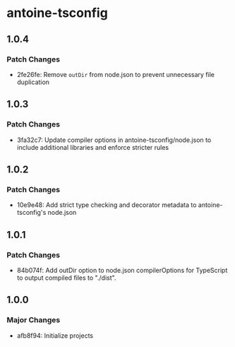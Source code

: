 # antoine-tsconfig

## 1.0.4

### Patch Changes

- 2fe26fe: Remove `outDir` from node.json to prevent unnecessary file duplication

## 1.0.3

### Patch Changes

- 3fa32c7: Update compiler options in antoine-tsconfig/node.json to include additional libraries and enforce stricter rules

## 1.0.2

### Patch Changes

- 10e9e48: Add strict type checking and decorator metadata to antoine-tsconfig's node.json

## 1.0.1

### Patch Changes

- 84b074f: Add outDir option to node.json compilerOptions for TypeScript to output compiled files to "./dist".

## 1.0.0

### Major Changes

- afb8f94: Initialize projects
